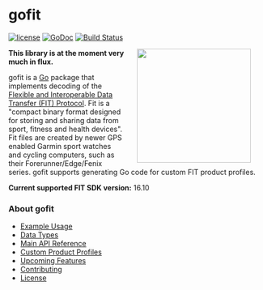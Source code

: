 # gofit

[![license](http://img.shields.io/badge/license-MIT-blue.svg)](https://github.com/tormoder/gofit/raw/master/LICENSE)
[![GoDoc](https://godoc.org/github.com/tormoder/gofit?status.svg)](https://godoc.org/github.com/tormoder/gofit)
[![Build Status](https://travis-ci.org/tormoder/gofit.svg?branch=master)](https://travis-ci.org/tormoder/gofit)

<img src="https://raw.githubusercontent.com/hackraft/gophericons/master/png/2.png" width="225" align="right" hspace="25" />

**This library is at the moment very much in flux.**

gofit is a [Go](http://www.golang.org/) package that implements decoding of the
[Flexible and Interoperable Data Transfer (FIT)
Protocol](http://www.thisisant.com/resources/fit). Fit is a "compact binary
format designed for storing and sharing data from sport, fitness and health
devices". Fit files are created by newer GPS enabled Garmin sport watches and
cycling computers, such as their Forerunner/Edge/Fenix series. gofit supports
generating Go code for custom FIT product profiles.

**Current supported FIT SDK version:** 16.10

### About gofit

- [Example Usage](https://github.com/tormoder/gofit/wiki/Example-Usage)
- [Data Types](https://github.com/tormoder/gofit/wiki/Data-Types)
- [Main API Reference](https://github.com/tormoder/gofit/wiki/Main-Api-Reference)
- [Custom Product Profiles](https://github.com/tormoder/gofit/wiki/Custom-Product-Profiles)
- [Upcoming Features](https://github.com/tormoder/gofit/wiki/Upcoming-Features)
- [Contributing](https://github.com/tormoder/gofit/blob/master/CONTRIBUTING.md)
- [License](https://github.com/tormoder/gofit/wiki/License.md)
